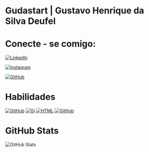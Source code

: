 # Gudastart | Gustavo Henrique da Silva Deufel

# Conecte - se comigo:
[![LinkedIn](https://img.shields.io/badge/LinkedIn-0077B5?style=for-the-badge&logo=linkedin&logoColor=white)](https://www.linkedin.com/in/gustavo-henrique-42788b206/)

[![Instagram](https://img.shields.io/badge/-Instagram-%23E4405F?style=for-the-badge&logo=instagram&logoColor=white)](https://www.instagram.com/guhsd_/)

[![GitHub](https://img.shields.io/badge/GitHub-100000?style=for-the-badge&logo=github&logoColor=white)](https://github.com/Gudastart)

# Habilidades
[![GitHub](https://img.shields.io/badge/GitHub-100000?style=for-the-badge&logo=github&logoColor=white)](https://github.com/SEUUSERNAME) [![Gi](https://img.shields.io/badge/Git-ff?style=for-the-badge&logo=git&logoColor=white)](https://github.com/SEUUSERNAME) [![HTML](https://img.shields.io/badge/HTML-159?style=for-the-badge&logo=HTML5&logoColor=)](https://github.com/SEUUSERNAME)
[![GitHub](https://img.shields.io/badge/PYTHON-159?style=for-the-badge&logo=PYTHON&logoColor=yellow)](https://github.com/SEUUSERNAME)

# GitHub Stats
![GitHub Stats](https://github-readme-stats.vercel.app/api?username=Gudastart&theme=transparent&bg_color=000&border_color=30A3DC&show_icons=true&icon_color=30A3DC&title_color=E94D5F&text_color=FFF)
